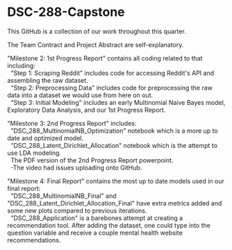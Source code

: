 # DSC-288-Capstone
This GitHub is a collection of our work throughout this quarter.

The Team Contract and Project Abstract are self-explanatory.

"Milestone 2: 1st Progress Report" contains all coding related to that including:
<br />&nbsp;&nbsp;"Step 1: Scraping Reddit" includes code for accessing Reddit's API and assembling the raw dataset.
<br />&nbsp;&nbsp;"Step 2: Preprocessing Data" includes code for preprocessing the raw data into a dataset we would use from here on out.
<br />&nbsp;&nbsp;"Step 3: Initial Modeling" includes an early Multinomial Naive Bayes model, Exploratory Data Analysis, and our 1st Progress Report.

"Milestone 3: 2nd Progress Report" includes:
<br />&nbsp;&nbsp;"DSC_288_MultinomialNB_Optimization" notebook which is a more up to date and optimized model.
<br />&nbsp;&nbsp;"DSC_288_Latent_Dirichlet_Allocation" notebook which is the attempt to use LDA modeling.
<br />&nbsp;&nbsp;The PDF version of the 2nd Progress Report powerpoint.
<br />&nbsp;&nbsp;-The video had issues uploading onto GitHub.

"Milestone 4: Final Report" contains the most up to date models used in our final report:
<br />&nbsp;&nbsp;"DSC_288_MultinomialNB_Final" and "DSC_288_Latent_Dirichlet_Allocation_Final" have extra metrics added and some new plots compared to previous iterations.
<br />&nbsp;&nbsp;"DSC_288_Application" is a barebones attempt at creating a recommendation tool. After adding the dataset, one could type into the question variable and receive a couple mental health website recommendations.
